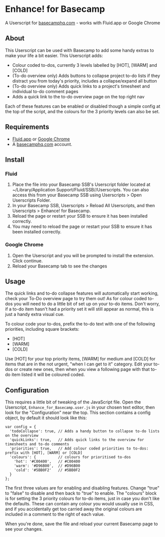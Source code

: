 # Enhance! for Basecamp

A Userscript for [basecamphq.com](http://basecamphq.com) - works with Fluid.app or Google Chrome

## About

This Userscript can be used with Basecamp to add some handy extras to make your life a bit easier. This Userscript adds:

* Colour coded to-dos, currently 3 levels labelled by [HOT], [WARM] and [COLD]
* (To-do overview only) Adds buttons to collapse project to-do lists if they distract you from today's priority, includes a collapse/expand all button
* (To-do overview only) Adds quick links to a project's timesheet and individual to-do comment pages
* Adds a quick link to the to-do overview page on the top right nav

Each of these features can be enabled or disabled though a simple config at the top of the script, and the colours for the 3 priority levels can also be set.

## Requirements

* [Fluid.app](http://fluidapp.com/) or [Google Chrome](http://www.google.com/chrome)
* A [basecamphq.com](http://basecamphq.com) account.

## Install

### Fluid

1. Place the file into your Basecamp SSB's Userscript folder located at ~/Library/Application Support/Fluid/SSB/<your-ssb-name>/Userscripts. You can also access this from your Basecamp SSB using Userscripts > Open Userscripts Folder.
2. In your Basecamp SSB, Userscripts > Reload All Userscripts, and then Userscripts > Enhance! for Basecamp.
3. Reload the page or restart your SSB to ensure it has been installed correctly.
4. You may need to reload the page or restart your SSB to ensure it has been installed correctly.

### Google Chrome

1. Open the Userscript and you will be prompted to install the extension. Click continue.
2. Reload your Basecamp tab to see the changes

## Usage

The quick links and to-do collapse features will automatically start working, check your To-Do overview page to try them out! As for colour coded to-dos you will need to do a little bit of set up on your to-do items. Don't worry, if a to-do item hasn't had a priority set it will still appear as normal, this is just a handy extra visual cue.

To colour code your to-dos, prefix the to-do text with one of the following priorities, including square brackets:

* [HOT]
* [WARM]
* [COLD]

Use [HOT] for your top priority items, [WARM] for medium and [COLD] for items that are in the not urgent, "when I can get to it" category. Edit your to-dos or create new ones, then when you view a following page with that to-do item listed it will be coloured coded.

## Configuration

This requires a little bit of tweaking of the JavaScript file. Open the Userscript, `Enhance_for_Basecamp.user.js` in your chosen text editor, then look for the "Configuration" near the top. This section contains a config object, by default it should look like this:

    var config = {
      'todoCollapse': true, // Adds a handy button to collapse to-do lists on the overview
      'quickLinks': true,   // Adds quick links to the overview for timesheets and to-do comments
      'priorities': true,   // Add colour coded priorities to to-dos: prefix with [HOT], [WARM] or [COLD]
      'colours': {          // colours for prioritised to-dos
        'hot': '#C00400',   // #C00400
        'warm': '#D96B00',  // #D96B00
        'cold': '#5BB0F2'   // #5BB0F2
      }
    };

The first three values are for enabling and disabling features. Change "true" to "false" to disable and then back to "true" to enable. The "colours" block is for setting the 3 priority colours for to-do items, just in case you don't like the defaults. These can contain any colour you would usually use in CSS, and if you accidentally get too carried away the original colours are included in a comment to the right of each value.

When you're done, save the file and reload your current Basecamp page to see your changes.
